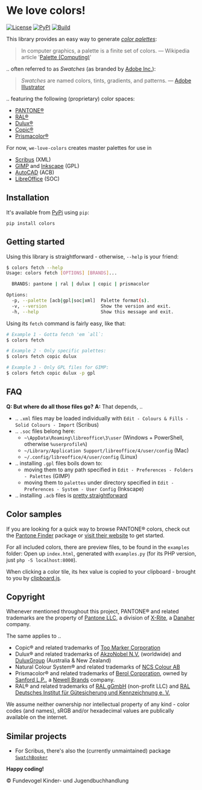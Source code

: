 # We love colors!
[![License](https://badgen.net/badge/license/MIT/blue)](https://codeberg.org/Fundevogel/we-love-colors/src/branch/main/LICENSE) [![PyPI](https://badgen.net/pypi/v/gesetze)](https://pypi.org/project/gesetze) [![Build](https://ci.codeberg.org/api/badges/Fundevogel/we-love-colors/status.svg)](https://codeberg.org/Fundevogel/we-love-colors/issues)

This library provides an easy way to generate [*color palettes*](https://www.etymonline.com/search?q=Palette):

> In computer graphics, a palette is a finite set of colors.
> — Wikipedia article '[Palette (Computing)](https://en.wikipedia.org/wiki/Palette_(computing))'

.. often referred to as *Swatches* (as branded by [Adobe Inc.](https://www.adobe.com)):

> *Swatches* are named colors, tints, gradients, and patterns.
> — [Adobe Illustrator](https://helpx.adobe.com/illustrator/using/using-creating-swatches.html)

.. featuring the following (proprietary) color spaces:

- [PANTONE®](https://www.pantone.com)
- [RAL®](https://www.ral-farben.de)
- [Dulux®](https://www.dulux.com.au)
- [Copic®](https://www.copicmarker.com)
- [Prismacolor®](https://www.prismacolor.com)

For now, `we-love-colors` creates master palettes for use in

- [Scribus](https://www.scribus.net) (XML)
- [GIMP](https://www.gimp.org) and [Inkscape](https://inkscape.org) (GPL)
- [AutoCAD](https://www.autodesk.com/products/autocad) (ACB)
- [LibreOffice](https://www.libreoffice.org) (SOC)


## Installation

It's available from [PyPi](https://pypi.org/project/gesetze) using `pip`:

```text
pip install colors
```


## Getting started

Using this library is straightforward  - otherwise, `--help` is your friend:

```bash
$ colors fetch --help
Usage: colors fetch [OPTIONS] [BRANDS]...

  BRANDS: pantone | ral | dulux | copic | prismacolor

Options:
  -p, --palette [acb|gpl|soc|xml]  Palette format(s).
  -v, --version                    Show the version and exit.
  -h, --help                       Show this message and exit.
```

Using its `fetch` command is fairly easy, like that:

```bash
# Example 1 - Gotta fetch 'em `all`:
$ colors fetch

# Example 2 - Only specific palettes:
$ colors fetch copic dulux

# Example 3 - Only GPL files for GIMP:
$ colors fetch copic dulux -p gpl
```

## FAQ

**Q: But where do all those files go?**
**A:** That depends, ..
- .. `.xml` files may be loaded individually with `Edit - Colours & Fills - Solid Colours - Import` (Scribus)
- .. `.soc` files belong here:
  - `~\AppData\Roaming\libreoffice\3\user` (Windows + PowerShell, otherwise `%userprofile%`)
  - `~/Library/Application Support/libreoffice/4/user/config` (Mac)
  - `~/.config/libreoffice/4/user/config` (Linux)
- .. installing `.gpl` files boils down to:
  - moving them to any path specified in `Edit - Preferences - Folders - Palettes` (GIMP)
  - moving them to `palettes` under directory specified in `Edit - Preferences - System - User Config` (Inkscape)
- .. installing `.acb` files is [pretty straightforward](https://knowledge.autodesk.com/support/autocad/learn-explore/caas/CloudHelp/cloudhelp/2016/ENU/AutoCAD-Core/files/GUID-17E00AB3-3065-4F1B-A1C3-C4963396D2CB-htm.html)


## Color samples

If you are looking for a quick way to browse PANTONE® colors, check out the [Pantone Finder](https://github.com/picorana/Pantone_finder) package or [visit their website](https://picorana.github.io/Pantone_finder) to get started.

For all included colors, there are preview files, to be found in the `examples` folder: Open up `index.html`, generated with `examples.py` (for its PHP version, just `php -S localhost:8000`).

When clicking a color tile, its hex value is copied to your clipboard - brought to you by [clipboard.js](https://github.com/zenorocha/clipboard.js).


## Copyright

Whenever mentioned throughout this project, PANTONE® and related trademarks are the property of [Pantone LLC](https://www.pantone.com), a division of [X-Rite](https://www.xrite.com), a [Danaher](https://www.danaher.com) company.

The same applies to ..
- Copic® and related trademarks of [Too Marker Corporation](https://www.toomarker.co.jp/en)
- Dulux® and related trademarks of [AkzoNobel N.V.](https://www.akzonobel.com) (worldwide) and [DuluxGroup](https://www.dulux.com.au) (Australia & New Zealand)
- Natural Colour System® and related trademarks of [NCS Colour AB](https://ncscolour.com)
- Prismacolor® and related trademarks of [Berol Corporation](http://www.berol.co.uk), owned by [Sanford L.P.](http://www.sanfordb2b.com), a [Newell Brands](https://www.newellbrands.com) company.
- RAL® and related trademarks of [RAL gGmbH](https://www.ral-farben.de) (non-profit LLC) and [RAL Deutsches Institut für Gütesicherung und Kennzeichnung e. V.](https://www.ral.de)

We assume neither ownership nor intellectual property of any kind - color codes (and names), sRGB and/or hexadecimal values are publically available on the internet.


## Similar projects

- For Scribus, there's also the (currently unmaintained) package [`SwatchBooker`](http://www.selapa.net/swatchbooker)


**Happy coding!**


:copyright: Fundevogel Kinder- und Jugendbuchhandlung

